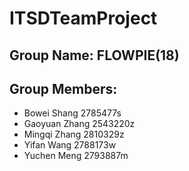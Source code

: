 # ITSDTeamProject
## Group Name: FLOWPIE(18)
## Group Members:
* Bowei Shang 2785477s
* Gaoyuan Zhang 2543220z
* Mingqi Zhang 2810329z
* Yifan Wang 2788173w
* Yuchen Meng 2793887m


